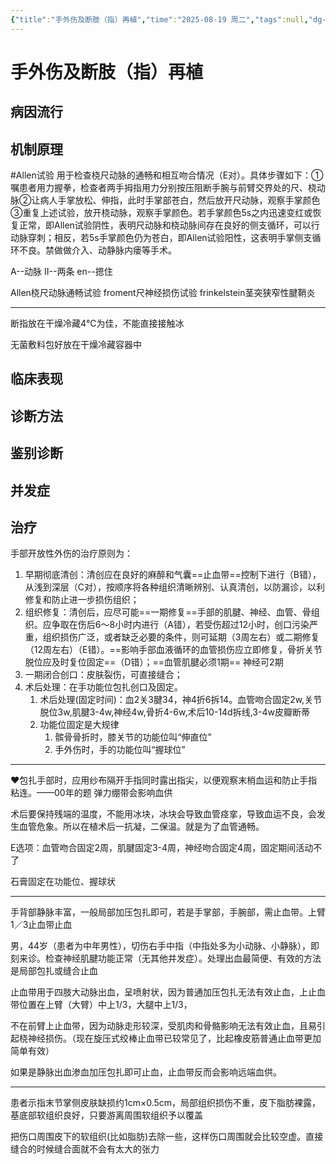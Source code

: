 ```yaml
---
{"title":"手外伤及断肢（指）再植","time":"2025-08-19 周二","tags":null,"dg-publish":true,"permalink":"/200 学习/216 运动系统/第06章 手外伤及断肢（指）再植/手外伤及断肢（指）再植/","dgPassFrontmatter":true,"created":"2025-08-19T14:51:25.329+08:00","updated":"2025-08-19T15:23:33.039+08:00"}
---
```


# 手外伤及断肢（指）再植
## 病因流行
## 机制原理
#Allen试验
用于检查桡尺动脉的通畅和相互吻合情况（E对）。具体步骤如下：①嘱患者用力握拳，检查者两手拇指用力分别按压阻断手腕与前臂交界处的尺、桡动脉②让病人手掌放松、伸指，此时手掌部苍白，然后放开尺动脉，观察手掌颜色③重复上述试验，放开桡动脉，观察手掌颜色。若手掌颜色5s之内迅速变红或恢复正常，即Allen试验阴性，表明尺动脉和桡动脉间存在良好的侧支循环，可以行动脉穿刺；相反，若5s手掌颜色仍为苍白，即Allen试验阳性，这表明手掌侧支循环不良。禁做做介入、动静脉内瘘等手术。

A--动脉
II--两条
en--摁住

Allen桡尺动脉通畅试验
froment尺神经损伤试验
frinkelstein茎突狭窄性腱鞘炎
***
断指放在干燥冷藏4℃为佳，不能直接接触冰

无菌敷料包好放在干燥冷藏容器中
## 临床表现
## 诊断方法
## 鉴别诊断
## 并发症
## 治疗
手部开放性外伤的治疗原则为：
1. 早期彻底清创：清创应在良好的麻醉和气囊==止血带==控制下进行（B错），从浅到深层（C对），按顺序将各种组织清晰辨别、认真清创，以防漏诊，以利修复和防止进一步损伤组织；
2. 组织修复：清创后，应尽可能==一期修复==手部的肌腱、神经、血管、骨组织。应争取在伤后6～8小时内进行（A错），若受伤超过12小时，创口污染严重，组织损伤广泛，或者缺乏必要的条件，则可延期（3周左右）或二期修复（12周左右）（E错）。==影响手部血液循环的血管损伤应立即修复，骨折关节脱位应及时复位固定==（D错）；==血管肌腱必须1期==  神经可2期
3. 一期闭合创口：皮肤裂伤，可直接缝合；
4. 术后处理：在手功能位包扎创口及固定。
	1. 术后处理(固定时间)：血2关3腱34，神4折6拆14。血管吻合固定2w,关节脱位3w,肌腱3-4w,神经4w,骨折4-6w,术后10-14d拆线,3-4w皮瓣断蒂
	2. 功能位固定是大规律
		1. 髌骨骨折时，膝关节的功能位叫“伸直位”
		2. 手外伤时，手的功能位叫“握球位”
***
❤️包扎手部时，应用纱布隔开手指同时露出指尖，以便观察末梢血运和防止手指粘连。——00年的题
弹力绷带会影响血供

术后要保持残端的温度，不能用冰块，冰块会导致血管痉挛，导致血运不良，会发生血管危象。所以在植术后一抗凝，二保温。就是为了血管通畅。

E选项：血管吻合固定2周，肌腱固定3-4周，神经吻合固定4周，固定期间活动不了

石膏固定在功能位、握球状
***
手背部静脉丰富，一般局部加压包扎即可，若是手掌部，手腕部，需止血带。上臂1／3止血带止血

男，44岁（患者为中年男性），切伤右手中指（中指处多为小动脉、小静脉），即刻来诊。检查神经肌腱功能正常（无其他并发症）。处理出血最简便、有效的方法是局部包扎或缝合止血

止血带用于四肢大动脉出血，呈喷射状，因为普通加压包扎无法有效止血，上止血带位置在上臂（大臂）中上1/3，大腿中上1/3，

不在前臂上止血带，因为动脉走形较深，受肌肉和骨骼影响无法有效止血，且易引起桡神经损伤。（现在旋压式绞棒止血带已较常见了，比起橡皮筋普通止血带更加简单有效）

如果是静脉出血渗血加压包扎即可止血，止血带反而会影响远端血供。
***
患者示指末节掌侧皮肤缺损约1cm×0.5cm，局部组织损伤不重，皮下脂肪裸露，基底部软组织良好，只要游离周围软组织予以覆盖

把伤口周围皮下的软组织(比如脂肪)去除一些，这样伤口周围就会比较空虚。直接缝合的时候缝合面就不会有太大的张力
















































































































































































































































































































































































































































